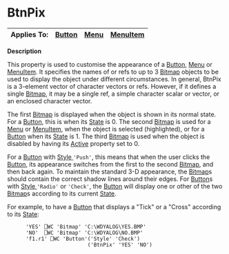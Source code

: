 




<h1 class="heading"><span class="name">BtnPix</span></h1>

| Applies To: | [Button](../a-z/button.md) | [Menu](../a-z/menu.md) | [MenuItem](../a-z/menuitem.md) |
| --- | --- | --- | ---  |


**Description**


This property is used to customise the appearance of a [Button](../a-z/button.md), [Menu](../a-z/menu.md) or [MenuItem](../a-z/menuitem.md). It specifies the names of or refs to up to 3 [Bitmap](../a-z/bitmap.md) objects to be used to display the object under different circumstances. In general, BtnPix is a 3-element vector of character vectors or refs. However, if it defines a single [Bitmap](../a-z/bitmap.md), it may be a single ref, a simple character scalar or vector, or an enclosed character vector.


The first [Bitmap](../a-z/bitmap.md) is displayed when the object is shown in its normal state. For a [Button](../a-z/button.md), this is when its [State](../a-z/state.md) is 0. The second [Bitmap](../a-z/bitmap.md) is used for a [Menu](../a-z/menu.md) or [MenuItem](../a-z/menuitem.md), when the object is selected (highlighted), or for a [Button](../a-z/button.md) when its [State](../a-z/state.md) is 1. The third [Bitmap](../a-z/bitmap.md) is used when the object is disabled by having its [Active](../a-z/active.md) property set to 0.


For a [Button](../a-z/button.md) with [Style ](../a-z/style.md)`'Push'`, this means that when the user clicks the [Button](../a-z/button.md), its appearance switches from the first to the second [Bitmap](../a-z/bitmap.md), and then back again. To maintain the standard 3-D appearance, the [Bitmap](../a-z/bitmap.md)s should contain the correct shadow lines around their edges. For [Button](../a-z/button.md)s with [Style ](../a-z/style.md)`'Radio'` or `'Check'`, the [Button](../a-z/button.md) will display one or other of the two [Bitmap](../a-z/bitmap.md)s according to its current [State](../a-z/state.md).


For example, to have a [Button](../a-z/button.md) that displays a "Tick" or a "Cross" according to its [State](../a-z/state.md):
```apl
      'YES' ⎕WC 'Bitmap' 'C:\WDYALOG\YES.BMP'
      'NO'  ⎕WC 'Bitmap' 'C:\WDYALOG\NO.BMP'
      'f1.r1' ⎕WC 'Button'('Style' 'Check')
                          ('BtnPix' 'YES' 'NO')
```



